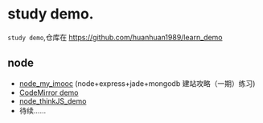 # study demo.
```study demo```,仓库在 https://github.com/huanhuan1989/learn_demo


## node

* [node_my_imooc](https://github.com/huanhuan1989/learn_demo/tree/master/project_demo/hh-CodeMirror)  (node+express+jade+mongodb 建站攻略（一期）练习)
* [CodeMirror demo](https://github.com/huanhuan1989/learn_demo/tree/master/project_demo/node_my_imooc)
* [node_thinkJS_demo](https://github.com/huanhuan1989/learn_demo/tree/master/project_demo/node_thinkJS_demo)
* 待续......

